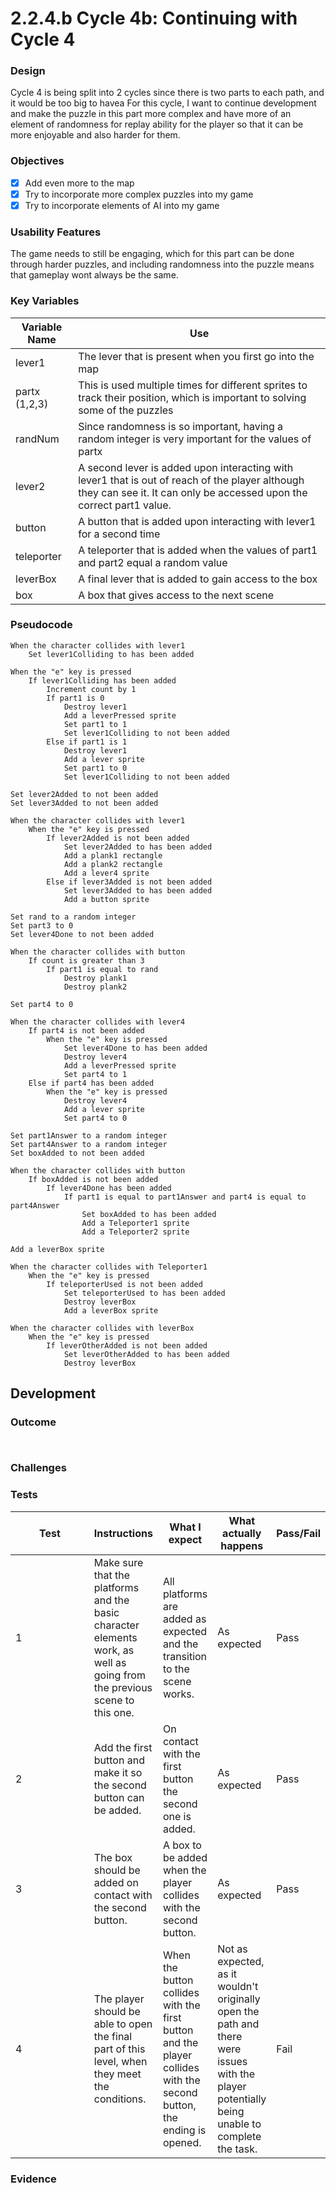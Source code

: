# 2.2.4.b Cycle 4b: Continuing with Cycle 4

### Design

Cycle 4 is being split into 2 cycles since there is two parts to each path, and it would be too big to havea  For this cycle, I want to continue development and make the puzzle in this part more complex and have more of an element of randomness for replay ability for the player so that it can be more enjoyable and also harder for them.

### Objectives

* [x] Add even more to the map
* [x] Try to incorporate more complex puzzles into my game
* [x] Try to incorporate elements of AI into my game

### Usability Features

The game needs to still be engaging, which for this part can be done through harder puzzles, and including randomness into the puzzle means that gameplay wont always be the same.

### Key Variables

| Variable Name | Use                                                                                                                                                                     |
| ------------- | ----------------------------------------------------------------------------------------------------------------------------------------------------------------------- |
| lever1        | The lever that is present when you first go into the map                                                                                                                |
| partx (1,2,3) | This is used multiple times for different sprites to track their position, which is important to solving some of the puzzles                                            |
| randNum       | Since randomness is so important, having a random integer is very important for the values of partx                                                                     |
| lever2        | A second lever is added upon interacting with lever1 that is out of reach of the player although they can see it. It can only be accessed upon the correct part1 value. |
| button        | A button that is added upon interacting with lever1 for a second time                                                                                                   |
| teleporter    | A teleporter that is added when the values of part1 and part2 equal a random value                                                                                      |
| leverBox      | A final lever that is added to gain access to the box                                                                                                                   |
| box           | A box that gives access to the next scene                                                                                                                               |

### Pseudocode

```
When the character collides with lever1
    Set lever1Colliding to has been added

When the "e" key is pressed
    If lever1Colliding has been added
        Increment count by 1
        If part1 is 0
            Destroy lever1
            Add a leverPressed sprite
            Set part1 to 1
            Set lever1Colliding to not been added
        Else if part1 is 1
            Destroy lever1
            Add a lever sprite
            Set part1 to 0
            Set lever1Colliding to not been added

Set lever2Added to not been added
Set lever3Added to not been added

When the character collides with lever1
    When the "e" key is pressed
        If lever2Added is not been added
            Set lever2Added to has been added
            Add a plank1 rectangle
            Add a plank2 rectangle
            Add a lever4 sprite
        Else if lever3Added is not been added
            Set lever3Added to has been added
            Add a button sprite

Set rand to a random integer
Set part3 to 0
Set lever4Done to not been added

When the character collides with button
    If count is greater than 3
        If part1 is equal to rand
            Destroy plank1
            Destroy plank2

Set part4 to 0

When the character collides with lever4
    If part4 is not been added
        When the "e" key is pressed
            Set lever4Done to has been added
            Destroy lever4
            Add a leverPressed sprite
            Set part4 to 1
    Else if part4 has been added
        When the "e" key is pressed
            Destroy lever4
            Add a lever sprite
            Set part4 to 0

Set part1Answer to a random integer
Set part4Answer to a random integer
Set boxAdded to not been added

When the character collides with button
    If boxAdded is not been added
        If lever4Done has been added
            If part1 is equal to part1Answer and part4 is equal to part4Answer
                Set boxAdded to has been added
                Add a Teleporter1 sprite
                Add a Teleporter2 sprite

Add a leverBox sprite

When the character collides with Teleporter1
    When the "e" key is pressed
        If teleporterUsed is not been added
            Set teleporterUsed to has been added
            Destroy leverBox
            Add a leverBox sprite

When the character collides with leverBox
    When the "e" key is pressed
        If leverOtherAdded is not been added
            Set leverOtherAdded to has been added
            Destroy leverBox

```

## Development

### Outcome



```
                     
```

### Challenges



### Tests

<table><thead><tr><th width="158">Test</th><th>Instructions</th><th>What I expect</th><th>What actually happens</th><th>Pass/Fail</th></tr></thead><tbody><tr><td>1</td><td>Make sure that the platforms and the basic character elements work, as well as going from the previous scene to this one.</td><td>All platforms are added as expected and the transition to the scene works.</td><td>As expected</td><td>Pass</td></tr><tr><td>2</td><td>Add the first button and make it so the second button can be added.</td><td>On contact with the first button the second one is added.</td><td>As expected</td><td>Pass</td></tr><tr><td>3</td><td>The box should be added on contact with the second button.</td><td>A box to be added when  the player collides with the second button.</td><td>As expected </td><td>Pass</td></tr><tr><td>4</td><td>The player should be able to open the final part of this level, when they meet the conditions.</td><td>When the button collides with the first button and the player collides with the second button, the ending is opened.</td><td>Not as expected, as it wouldn't originally open the path and there were issues with the player potentially being unable to complete the task. </td><td>Fail</td></tr></tbody></table>

### Evidence
